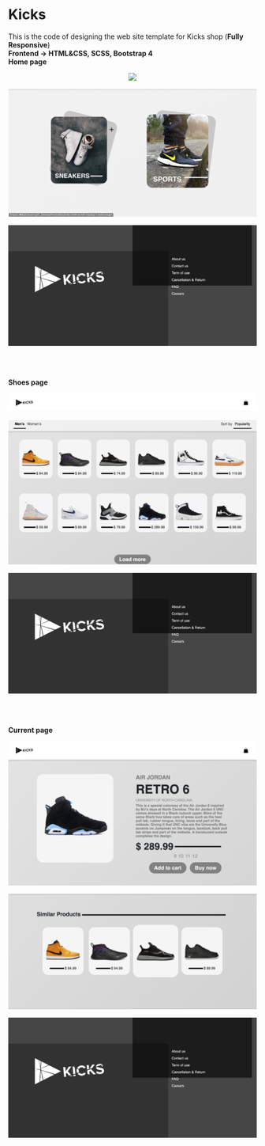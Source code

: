 # Kicks
This is the code of designing the web site template for Kicks shop (<strong>Fully Responsive</strong>)<br>
<strong>Frontend -> HTML&CSS, SCSS, Bootstrap 4</strong><br>
<strong>Home page</strong><br>
<p align="center"><img src="https://github.com/nurgi17/Kicks/blob/master/i1.png"></p>
<p align="center"><img src="https://github.com/nurgi17/Kicks/blob/master/i2.png"></p>
<p align="center"><img src="https://github.com/nurgi17/Kicks/blob/master/footer.png"></p><br><br>

<strong>Shoes page</strong><br>
<p align="center"><img src="https://github.com/nurgi17/Kicks/blob/master/nav.png"></p>
<p align="center"><img src="https://github.com/nurgi17/Kicks/blob/master/s1.png"></p>
<p align="center"><img src="https://github.com/nurgi17/Kicks/blob/master/footer.png"></p><br><br>

<strong>Current page</strong><br>
<p align="center"><img src="https://github.com/nurgi17/Kicks/blob/master/c1.png"></p>
<p align="center"><img src="https://github.com/nurgi17/Kicks/blob/master/c2.png"></p>
<p align="center"><img src="https://github.com/nurgi17/Kicks/blob/master/footer.png"></p><br><br>
